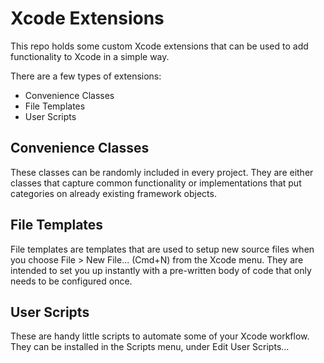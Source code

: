Xcode Extensions
================
This repo holds some custom Xcode extensions that can be used to add
functionality to Xcode in a simple way.

There are a few types of extensions:

*	Convenience Classes
*	File Templates
*	User Scripts

Convenience Classes
-------------------
These classes can be randomly included in every project. They are either
classes that capture common functionality or implementations that put
categories on already existing framework objects.

File Templates
--------------
File templates are templates that are used to setup new source files when you
choose File > New File... (Cmd+N) from the Xcode menu. They are intended to set
you up instantly with a pre-written body of code that only needs to be
configured once.

User Scripts
------------
These are handy little scripts to automate some of your Xcode workflow. They
can be installed in the Scripts menu, under Edit User Scripts...
